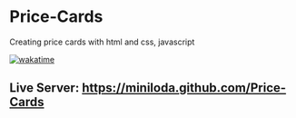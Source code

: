 # Price-Cards
Creating price cards with html and css, javascript

[![wakatime](https://wakatime.com/badge/github/miniloda/Price-Cards.svg)](https://wakatime.com/badge/github/miniloda/Price-Cards)

## Live Server: https://miniloda.github.com/Price-Cards
